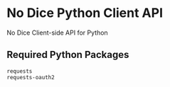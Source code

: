 No Dice Python Client API
=========================
No Dice Client-side API for Python

Required Python Packages
------------------------

    requests
    requests-oauth2
